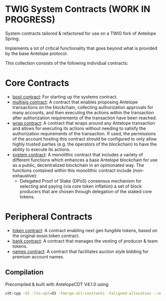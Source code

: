 # TWIG System Contracts (WORK IN PROGRESS)

System contracts tailored & refactored for use on a TWIG fork of Antelope Spring.

Implements a lot of critical functionality that goes beyond what is provided by the base Antelope protocol.

This collection consists of the following individual contracts:

# Core Contracts
* [boot contract](contracts/eosio.boot/include/eosio.boot.hpp): For starting up the systems contract.
* [multisig contract](contracts/eosio.msig/include/eosio.msig.hpp): A contract that enables proposing Antelope transactions on the blockchain, collecting authorization approvals for many accounts, and then executing the actions within the transaction after authorization requirements of the transaction have been reached.
* [wrap contract](contracts/eosio.wrap/include/eosio.wrap.hpp): A contract that wraps around any Antelope transaction and allows for executing its actions without needing to satisfy the authorization requirements of the transaction. If used, the permissions of the account hosting this contract should be configured to only allow highly trusted parties (e.g. the operators of the blockchain) to have the ability to execute its actions.
* [system contract](contracts/eosio.system/include/eosio.system.hpp): A monolithic contract that includes a variety of different functions which enhances a base Antelope blockchain for use as a public, decentralized blockchain in an opinionated way. The functions contained within this monolithic contract include (non-exhaustive):
   + Delegated Proof of Stake (DPoS) consensus mechanism for selecting and paying (via core token inflation) a set of block producers that are chosen through delegation of the staked core tokens.

# Peripheral Contracts
* [token contract](contracts/twig.token/include/twig.token.hpp): A contract enabling next gen fungible tokens, based on the original eosio.token contract.
* [bank contract](contracts/eosio.bank/include/eosio.bank.hpp): A contract that manages the vesting of producer & team tokens.
* [names contract](contracts/eosio.names/include/eosio.names/hpp): A contract that facilitates auction style bidding for premium account names.

## Compilation

Precompiled & built with AntelopeCDT V4.1.0 using

```bash
cdt-cpp -O3 -lto-opt=O3 -fmerge-all-constants -faligned-allocation --no-missing-ricardian-clause -abigen -I include -contract %CONTRACT_NAME% -o %CONTRACT_NAME%.wasm src/%MAIN_FILE%
```